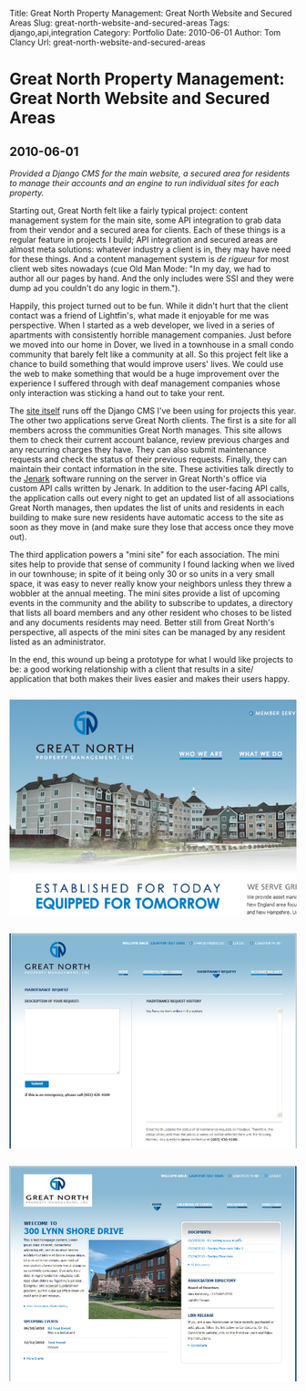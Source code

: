 Title: Great North Property Management: Great North Website and Secured Areas
Slug: great-north-website-and-secured-areas
Tags: django,api,integration
Category: Portfolio
Date: 2010-06-01
Author: Tom Clancy
Url: great-north-website-and-secured-areas

# Great North Property Management: Great North Website and Secured Areas

## 2010-06-01

_Provided a Django CMS for the main website, a secured area for residents to manage their accounts and an engine to run individual sites for each property._

<p>Starting out, Great North felt like a fairly typical project: content management system for the main site, some API integration to grab data from their vendor and a secured area for clients. Each of these things is a regular feature in projects I build; API integration and secured areas are almost meta solutions: whatever industry a client is in, they may have need for these things. And a content management system is&nbsp;<em>de rigueur</em> for most client web sites nowadays (cue Old Man Mode: "In my day, we had to author all our pages by hand. And the only includes were SSI and they were dump ad you couldn't do any logic in them.").</p>
<p>Happily, this project turned out to be fun. While it didn't hurt that the client contact was a friend of Lightfin's, what made it enjoyable for me was perspective. When I started as a web developer, we lived in a series of apartments with consistently horrible management companies. Just before we moved into our home in Dover, we lived in a townhouse in a small condo community that barely felt like a community at all. So this project felt like a chance to build something that would improve users' lives. We could use the web to make something that would be a huge improvement over the experience I suffered through with deaf management companies whose only interaction was sticking a hand out to take your rent.</p>
<p>The <a href="http://greatnorth.net/">site itself</a> runs off the Django CMS I've been using for projects this year. The other two applications serve Great North clients. The first is a site for all members across the communities Great North manages. This site allows them to check their current account balance, review previous charges and any recurring charges they have. They can also submit maintenance requests and check the status of their previous requests. Finally, they can maintain their contact information in the site. These activities talk directly to the <a href="http://www.jenark.com/">Jenark</a> software running on the server in Great North's office via custom API calls written by Jenark. In addition to the user-facing API calls, the application calls out every night to get an updated list of all associations Great North manages, then updates the list of units and residents in each building to make sure new residents have automatic access to the site as soon as they move in (and make sure they lose that access once they move out).</p>
<p>The third application powers a "mini site" for each association. The mini sites help to provide that sense of community I found lacking when we lived in our townhouse; in spite of it being only 30 or so units in a very small space, it was easy to never really know your neighbors unless they threw a wobbler at the annual meeting. The mini sites provide a list of upcoming events in the community and the ability to subscribe to updates, a directory that lists all board members and any other resident who choses to be listed and any documents residents may need. Better still from Great North's perspective, all aspects of the mini sites can be managed by any resident listed as an administrator.</p>
<p>In the end, this wound up being a prototype for what I would like projects to be: a good working relationship with a client that results in a site/ application that both makes their lives easier and makes their users happy.</p><img src="/images/portfolio/gn-1.jpg" alt="Homepage Great North's web site serves over 19,000 resident customers" style="margin: 1em 0" />
<img src="/images/portfolio/gn-2.jpg" alt="Member Area Members can check their account balance & history, submit maintenance requests and update their contact information." style="margin: 1em 0" />
<img src="/images/portfolio/gn-3.jpg" alt="Mini-Sites Each association has its own website with a member directory, calendar of events and a document library that can be managed by board members." style="margin: 1em 0" />

